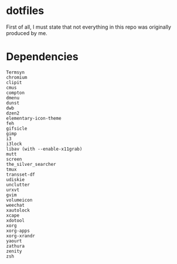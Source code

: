 dotfiles
========

First of all, I must state that not everything in this repo was originally produced by me.


Dependencies
============

```
Termsyn
chromium
clipit
cmus
compton
dmenu
dunst
dwb
dzen2
elementary-icon-theme
feh
gifsicle
gimp
i3
i3lock
libav (with --enable-x11grab)
mutt
screen
the_silver_searcher
tmux
transset-df
udiskie
unclutter
urxvt
gvim
volumeicon
weechat
xautolock
xcape
xdotool
xorg
xorg-apps
xorg-xrandr
yaourt
zathura
zenity
zsh
```
